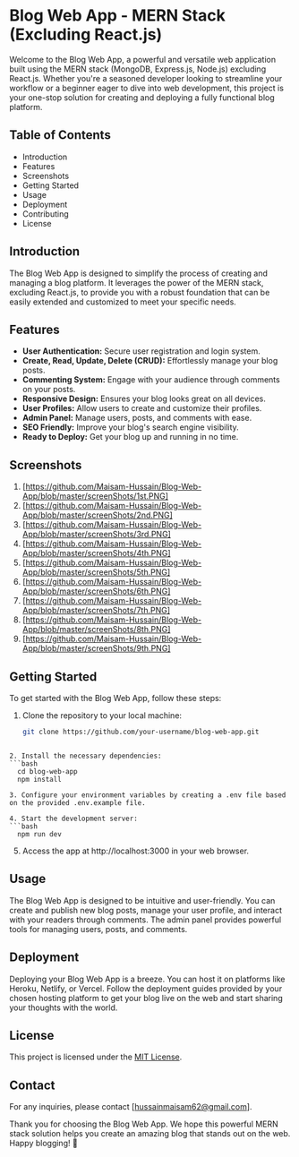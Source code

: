 # Blog Web App - MERN Stack (Excluding React.js)
Welcome to the Blog Web App, a powerful and versatile web application built using the MERN stack (MongoDB, Express.js, Node.js) excluding React.js. Whether you're a seasoned developer looking to streamline your workflow or a beginner eager to dive into web development, this project is your one-stop solution for creating and deploying a fully functional blog platform.

## Table of Contents
* Introduction
* Features
* Screenshots
* Getting Started
* Usage
* Deployment
* Contributing
* License

## Introduction
The Blog Web App is designed to simplify the process of creating and managing a blog platform. It leverages the power of the MERN stack, excluding React.js, to provide you with a robust foundation that can be easily extended and customized to meet your specific needs.

## Features
* **User Authentication:** Secure user registration and login system.
* **Create, Read, Update, Delete (CRUD):** Effortlessly manage your blog posts.
* **Commenting System:** Engage with your audience through comments on your posts.
* **Responsive Design:** Ensures your blog looks great on all devices.
* **User Profiles:** Allow users to create and customize their profiles.
* **Admin Panel:** Manage users, posts, and comments with ease.
* **SEO Friendly:** Improve your blog's search engine visibility.
* **Ready to Deploy:** Get your blog up and running in no time.

## Screenshots
1. [https://github.com/Maisam-Hussain/Blog-Web-App/blob/master/screenShots/1st.PNG]
2. [https://github.com/Maisam-Hussain/Blog-Web-App/blob/master/screenShots/2nd.PNG]
3. [https://github.com/Maisam-Hussain/Blog-Web-App/blob/master/screenShots/3rd.PNG]
4. [https://github.com/Maisam-Hussain/Blog-Web-App/blob/master/screenShots/4th.PNG]
5. [https://github.com/Maisam-Hussain/Blog-Web-App/blob/master/screenShots/5th.PNG]
6. [https://github.com/Maisam-Hussain/Blog-Web-App/blob/master/screenShots/6th.PNG]
7. [https://github.com/Maisam-Hussain/Blog-Web-App/blob/master/screenShots/7th.PNG]
8. [https://github.com/Maisam-Hussain/Blog-Web-App/blob/master/screenShots/8th.PNG]
9. [https://github.com/Maisam-Hussain/Blog-Web-App/blob/master/screenShots/9th.PNG]
  
## Getting Started
To get started with the Blog Web App, follow these steps:
1. Clone the repository to your local machine:
   ```bash
   git clone https://github.com/your-username/blog-web-app.git
  ```

2. Install the necessary dependencies:
  ```bash
    cd blog-web-app
    npm install

3. Configure your environment variables by creating a .env file based on the provided .env.example file.

4. Start the development server:
  ```bash
    npm run dev
  ```

5. Access the app at http://localhost:3000 in your web browser.


## Usage
The Blog Web App is designed to be intuitive and user-friendly. You can create and publish new blog posts, manage your user profile, and interact with your readers through comments. The admin panel provides powerful tools for managing users, posts, and comments.


## Deployment
Deploying your Blog Web App is a breeze. You can host it on platforms like Heroku, Netlify, or Vercel. Follow the deployment guides provided by your chosen hosting platform to get your blog live on the web and start sharing your thoughts with the world.

## License

This project is licensed under the [MIT License](LICENSE).

## Contact

For any inquiries, please contact [hussainmaisam62@gmail.com].

Thank you for choosing the Blog Web App. We hope this powerful MERN stack solution helps you create an amazing blog that stands out on the web. Happy blogging! 🚀
